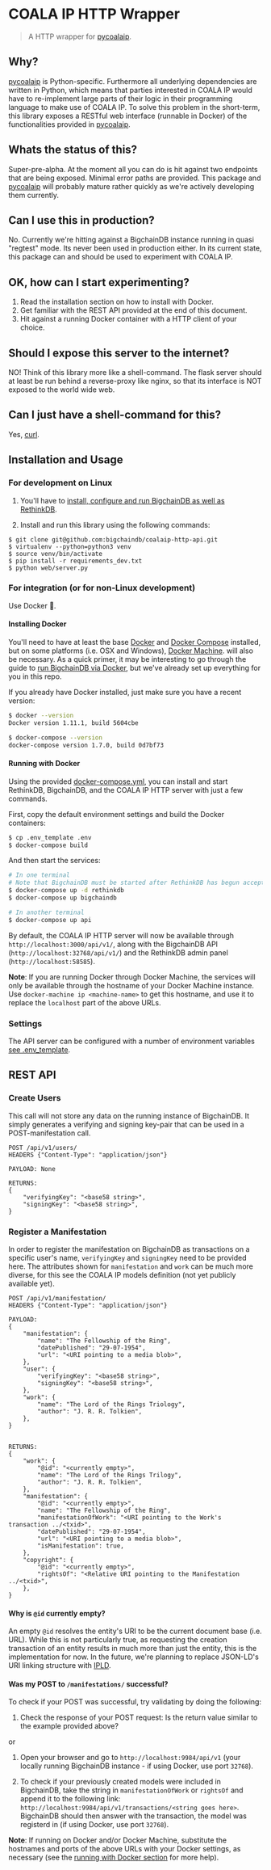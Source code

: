 # COALA IP HTTP Wrapper

> A HTTP wrapper for [pycoalaip](https://github.com/bigchaindb/pycoalaip).


## Why?

[pycoalaip](https://github.com/bigchaindb/pycoalaip) is Python-specific.
Furthermore all underlying dependencies are written in Python, which means
that parties interested in COALA IP would have to re-implement large parts of
their logic in their programming language to make use of COALA IP.
To solve this problem in the short-term, this library exposes a RESTful web
interface (runnable in Docker) of the functionalities provided in
[pycoalaip](https://github.com/bigchaindb/pycoalaip).


## Whats the status of this?

Super-pre-alpha. At the moment all you can do is hit against two endpoints that
are being exposed. Minimal error paths are provided.
This package and [pycoalaip](https://github.com/bigchaindb/pycoalaip)
will probably mature rather quickly as we're actively developing them
currently.


## Can I use this in production?

No. Currently we're hitting against a BigchainDB instance running in
quasi "regtest" mode. Its never been used in production either.
In its current state, this package can and should be used to experiment with
COALA IP.


## OK, how can I start experimenting?

1. Read the installation section on how to install with Docker.
2. Get familiar with the REST API provided at the end of this document.
3. Hit against a running Docker container with a HTTP client of your choice.


## Should I expose this server to the internet?

NO! Think of this library more like a shell-command. The flask server should at
least be run behind a reverse-proxy like nginx, so that its interface is NOT
exposed to the world wide web.


## Can I just have a shell-command for this?

Yes, [curl](https://curl.haxx.se/).


## Installation and Usage


### For development on Linux

1. You'll have to [install, configure and run BigchainDB as well as
RethinkDB](https://bigchaindb.readthedocs.io/en/latest/quickstart.html).

2. Install and run this library using the following commands:

```
$ git clone git@github.com:bigchaindb/coalaip-http-api.git
$ virtualenv --python=python3 venv
$ source venv/bin/activate
$ pip install -r requirements_dev.txt
$ python web/server.py
```


### For integration (or for non-Linux development)

Use Docker :whale:.


#### Installing Docker

You'll need to have at least the base [Docker](https://docs.docker.com/engine/installation/)
and [Docker Compose](https://docs.docker.com/compose/install/) installed, but
on some platforms (i.e. OSX and Windows), [Docker Machine](https://docs.docker.com/machine/install-machine/).
will also be necessary. As a quick primer, it may be interesting to go through
the guide to [run BigchainDB via Docker](http://bigchaindb-examples.readthedocs.io/en/latest/install.html#the-docker-way),
but we've already set up everything for you in this repo.

If you already have Docker installed, just make sure you have a recent version:

```bash
$ docker --version
Docker version 1.11.1, build 5604cbe

$ docker-compose --version
docker-compose version 1.7.0, build 0d7bf73
```

#### Running with Docker

Using the provided [docker-compose.yml](./docker-compose.yml), you can install
and start RethinkDB, BigchainDB, and the COALA IP HTTP server with just a
few commands.

First, copy the default environment settings and build the Docker containers:

```bash
$ cp .env_template .env
$ docker-compose build
```

And then start the services:

```bash
# In one terminal
# Note that BigchainDB must be started after RethinkDB has begun accepting connections (may take a few seconds)
$ docker-compose up -d rethinkdb
$ docker-compose up bigchaindb

# In another terminal
$ docker-compose up api
```

By default, the COALA IP HTTP server will now be available through
`http://localhost:3000/api/v1/`, along with the BigchainDB API
(`http://localhost:32768/api/v1/`) and the RethinkDB admin panel
(`http://localhost:58585`).

**Note**: If you are running Docker through Docker Machine, the services will
only be available through the hostname of your Docker Machine instance. Use
`docker-machine ip <machine-name>` to get this hostname, and use it to replace
the `localhost` part of the above URLs.

### Settings

The API server can be configured with a number of environment variables [see
.env_template](./.env_template).


## REST API


### Create Users

This call will not store any data on the running instance of BigchainDB.
It simply generates a verifying and signing key-pair that can be used in a
POST-manifestation call.

```
POST /api/v1/users/
HEADERS {"Content-Type": "application/json"}

PAYLOAD: None

RETURNS:
{
    "verifyingKey": "<base58 string>",
    "signingKey": "<base58 string>",
}
```


### Register a Manifestation

In order to register the manifestation on BigchainDB as transactions on a
specific user's name, `verifyingKey` and `signingKey` need to be provided here.
The attributes shown for `manifestation` and `work` can be much more diverse,
for this see the COALA IP models definition (not yet publicly available yet).

```
POST /api/v1/manifestation/
HEADERS {"Content-Type": "application/json"}

PAYLOAD:
{
    "manifestation": {
        "name": "The Fellowship of the Ring",
        "datePublished": "29-07-1954",
        "url": "<URI pointing to a media blob>",
    },
    "user": {
        "verifyingKey": "<base58 string>",
        "signingKey": "<base58 string>",
    },
    "work": {
        "name": "The Lord of the Rings Triology",
        "author": "J. R. R. Tolkien",
    },
}


RETURNS:
{
    "work": {
        "@id": "<currently empty>",
        "name": "The Lord of the Rings Trilogy",
        "author": "J. R. R. Tolkien",
    },
    "manifestation": {
        "@id": "<currently empty>",
        "name": "The Fellowship of the Ring",
        "manifestationOfWork": "<URI pointing to the Work's transaction ../<txid>",
        "datePublished": "29-07-1954",
        "url": "<URI pointing to a media blob>",
        "isManifestation": true,
    },
    "copyright": {
        "@id": "<currently empty>",
        "rightsOf": "<Relative URI pointing to the Manifestation ../<txid>",
    },
}
```

#### Why is `@id` currently empty?

An empty `@id` resolves the entity's URI to be the current document base (i.e.
URL). While this is not particularly true, as requesting the creation
transaction of an entity results in much more than just the entity, this is the
implementation for now. In the future, we're planning to replace JSON-LD's URI
linking structure with [IPLD](https://github.com/ipld/specs).


#### Was my POST to `/manifestations/` successful?

To check if your POST was successful, try validating by doing the following:

1. Check the response of your POST request: Is the return value similar to the
   example provided above?

or

1. Open your browser and go to `http://localhost:9984/api/v1` (your locally
   running BigchainDB instance - if using Docker, use port `32768`).

2. To check if your previously created models were included in BigchainDB, take
   the string in `manifestationOfWork` or `rightsOf` and append it to the
   following link: `http://localhost:9984/api/v1/transactions/<string goes here>`.
   BigchainDB should then answer with the transaction, the model was registerd
   in (if using Docker, use port `32768`).

**Note**: If running on Docker and/or Docker Machine, substitute the hostnames
and ports of the above URLs with your Docker settings, as necessary (see the
[running with Docker section](#how-to-run-with-docker) for more help).
